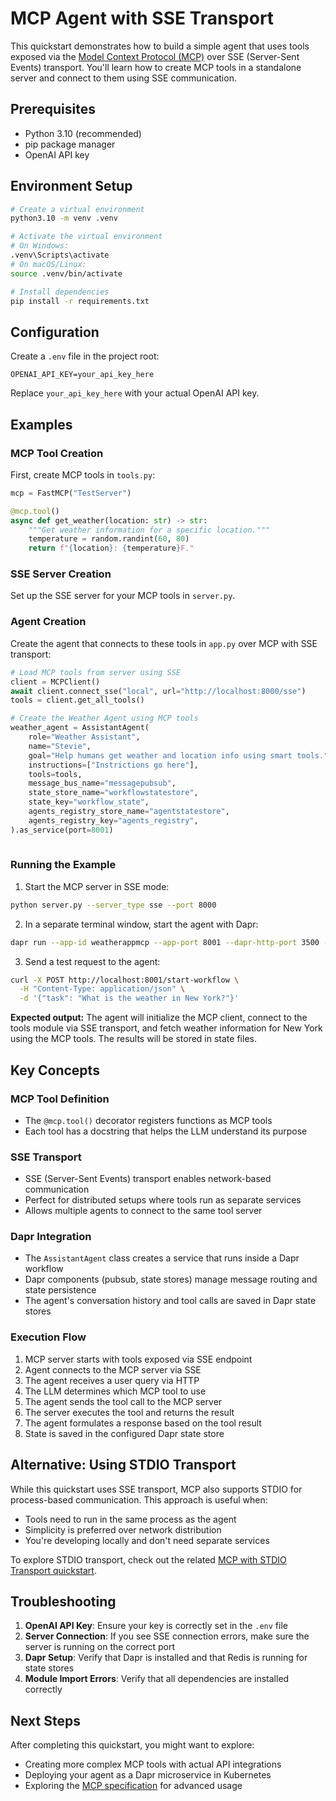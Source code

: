# MCP Agent with SSE Transport

This quickstart demonstrates how to build a simple agent that uses tools exposed via the [Model Context Protocol (MCP)](https://modelcontextprotocol.io/introduction) over SSE (Server-Sent Events) transport. You'll learn how to create MCP tools in a standalone server and connect to them using SSE communication.

## Prerequisites

- Python 3.10 (recommended)
- pip package manager
- OpenAI API key

## Environment Setup

```bash
# Create a virtual environment
python3.10 -m venv .venv

# Activate the virtual environment 
# On Windows:
.venv\Scripts\activate
# On macOS/Linux:
source .venv/bin/activate

# Install dependencies
pip install -r requirements.txt
```

## Configuration

Create a `.env` file in the project root:

```env
OPENAI_API_KEY=your_api_key_here
```

Replace `your_api_key_here` with your actual OpenAI API key.

## Examples

### MCP Tool Creation

First, create MCP tools in `tools.py`:

```python
mcp = FastMCP("TestServer")

@mcp.tool()
async def get_weather(location: str) -> str:
    """Get weather information for a specific location."""
    temperature = random.randint(60, 80)
    return f"{location}: {temperature}F."
```

### SSE Server Creation

Set up the SSE server for your MCP tools in `server.py`.

### Agent Creation

Create the agent that connects to these tools in `app.py` over MCP with SSE transport:

```python
# Load MCP tools from server using SSE
client = MCPClient()
await client.connect_sse("local", url="http://localhost:8000/sse")
tools = client.get_all_tools()

# Create the Weather Agent using MCP tools
weather_agent = AssistantAgent(
    role="Weather Assistant",
    name="Stevie",
    goal="Help humans get weather and location info using smart tools.",
    instructions=["Instrictions go here"],
    tools=tools,
    message_bus_name="messagepubsub",
    state_store_name="workflowstatestore",
    state_key="workflow_state",
    agents_registry_store_name="agentstatestore",
    agents_registry_key="agents_registry",
).as_service(port=8001)
 
```

### Running the Example

1. Start the MCP server in SSE mode:

```bash
python server.py --server_type sse --port 8000
```

2. In a separate terminal window, start the agent with Dapr:

```bash
dapr run --app-id weatherappmcp --app-port 8001 --dapr-http-port 3500 --resources-path ./components/ -- python app.py
```

3. Send a test request to the agent:

```bash
curl -X POST http://localhost:8001/start-workflow \
  -H "Content-Type: application/json" \
  -d '{"task": "What is the weather in New York?"}'
```

**Expected output:** The agent will initialize the MCP client, connect to the tools module via SSE transport, and fetch weather information for New York using the MCP tools. The results will be stored in state files.

## Key Concepts

### MCP Tool Definition
- The `@mcp.tool()` decorator registers functions as MCP tools
- Each tool has a docstring that helps the LLM understand its purpose

### SSE Transport
- SSE (Server-Sent Events) transport enables network-based communication
- Perfect for distributed setups where tools run as separate services
- Allows multiple agents to connect to the same tool server

### Dapr Integration
- The `AssistantAgent` class creates a service that runs inside a Dapr workflow
- Dapr components (pubsub, state stores) manage message routing and state persistence
- The agent's conversation history and tool calls are saved in Dapr state stores

### Execution Flow
1. MCP server starts with tools exposed via SSE endpoint
2. Agent connects to the MCP server via SSE
3. The agent receives a user query via HTTP
4. The LLM determines which MCP tool to use
5. The agent sends the tool call to the MCP server
6. The server executes the tool and returns the result
7. The agent formulates a response based on the tool result
8. State is saved in the configured Dapr state store

## Alternative: Using STDIO Transport

While this quickstart uses SSE transport, MCP also supports STDIO for process-based communication. This approach is useful when:

- Tools need to run in the same process as the agent
- Simplicity is preferred over network distribution
- You're developing locally and don't need separate services

To explore STDIO transport, check out the related [MCP with STDIO Transport quickstart](../07-agent-mcp-client-stdio).

## Troubleshooting

1. **OpenAI API Key**: Ensure your key is correctly set in the `.env` file
2. **Server Connection**: If you see SSE connection errors, make sure the server is running on the correct port
3. **Dapr Setup**: Verify that Dapr is installed and that Redis is running for state stores
4. **Module Import Errors**: Verify that all dependencies are installed correctly

## Next Steps

After completing this quickstart, you might want to explore:
- Creating more complex MCP tools with actual API integrations
- Deploying your agent as a Dapr microservice in Kubernetes
- Exploring the [MCP specification](https://modelcontextprotocol.io/) for advanced usage